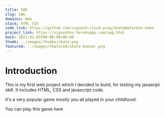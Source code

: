 ```yaml
---
title: SWG
slug: SWG
domains: Web
stack: HTML CSS
code_link: https://github.com/vignesh-cloud-prog/SnakeWaterGun-Game
project_link: https://vigneshnu.herokuapp.com/swg.html
date: 2021-01-03T00:00:00+00:00
thumb: ../images/thumbs/skate.png
featured: ../images/featured/skate-banner.png
---
```


# Introduction

This is my first web project which I decided to build, for testing my javasript skill. It includes HTML, CSS and javascript code. 

It's a very popular game mostly you all played in your childhood. 

You can play this game here 